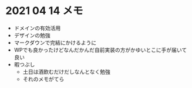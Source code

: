 # 2021 04 14 メモ
- ドメインの有効活用
- デザインの勉強
- マークダウンで完結にかけるように
- WPでも良かったけどなんだかんだ自前実装の方がかゆいとこに手が届いて良い
- 暇つぶし
   - 土日は酒飲むだけだしなんとなく勉強
   - それのメモがてら
